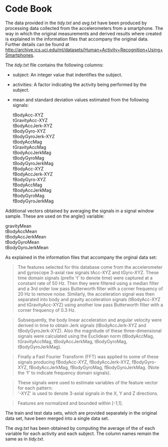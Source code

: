 # Code Book

The data provided in the _tidy.txt_ and _avg.txt_ have been produced by processing data collected from the accelerometers from a smartphone. The way in which the original measurements and derived results where created is explained in the information files that accompany the original data. Further details can be found at http://archive.ics.uci.edu/ml/datasets/Human+Activity+Recognition+Using+Smartphones.

The _tidy.txt_ file contains the following columns:

- subject: An integer value that indentifies the subject.
- activities: A factor indicating the activity being performed by the subject.
- mean and standard deviation values estimated from the following signals:

  tBodyAcc-XYZ  
  tGravityAcc-XYZ  
  tBodyAccJerk-XYZ   
  tBodyGyro-XYZ  
  tBodyGyroJerk-XYZ  
  tBodyAccMag  
  tGravityAccMag  
  tBodyAccJerkMag  
  tBodyGyroMag  
  tBodyGyroJerkMag  
  fBodyAcc-XYZ  
  fBodyAccJerk-XYZ  
  fBodyGyro-XYZ  
  fBodyAccMag  
  fBodyAccJerkMag  
  fBodyGyroMag  
  fBodyGyroJerkMag  

Additional vectors obtained by averaging the signals in a signal window sample. These are used on the angle() variable:

  gravityMean  
  tBodyAccMean  
  tBodyAccJerkMean  
  tBodyGyroMean  
  tBodyGyroJerkMean  

As explained in the information files that accompany the orginal data set:

> The features selected for this database come from the accelerometer and gyroscope 3-axial raw signals tAcc-XYZ and tGyro-XYZ. These time domain signals (prefix 't' to denote time) were captured at a constant rate of 50 Hz. Then they were filtered using a median filter and a 3rd order low pass Butterworth filter with a corner frequency of 20 Hz to remove noise. Similarly, the acceleration signal was then separated into body and gravity acceleration signals (tBodyAcc-XYZ and tGravityAcc-XYZ) using another low pass Butterworth filter with a corner frequency of 0.3 Hz. 

> Subsequently, the body linear acceleration and angular velocity were derived in time to obtain Jerk signals (tBodyAccJerk-XYZ and tBodyGyroJerk-XYZ). Also the magnitude of these three-dimensional signals were calculated using the Euclidean norm (tBodyAccMag, tGravityAccMag, tBodyAccJerkMag, tBodyGyroMag, tBodyGyroJerkMag). 

> Finally a Fast Fourier Transform (FFT) was applied to some of these signals producing fBodyAcc-XYZ, fBodyAccJerk-XYZ, fBodyGyro-XYZ, fBodyAccJerkMag, fBodyGyroMag, fBodyGyroJerkMag. (Note the 'f' to indicate frequency domain signals). 

> These signals were used to estimate variables of the feature vector for each pattern:  
>'-XYZ' is used to denote 3-axial signals in the X, Y and Z directions.  

> Features are normalized and bounded within [-1,1].

The train and test data sets, which are provided separately in the original data set, have been merged into a single data set.

The _avg.txt_ has been obtained by computing the average of the of each variable for each activity and each subject. The column names remain the same as in _tidy.txt_.
